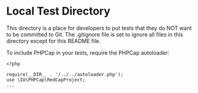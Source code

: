 <!-- =================================================
Copyright (C) 2019 The Trustees of Indiana University
SPDX-License-Identifier: BSD-3-Clause
================================================== -->

Local Test Directory
==============================

This directory is a place for developers to put tests that
they do NOT want to be committed to Git. The .gitignore file
is set to ignore all files in this directory except for
this README file.

To include PHPCap in your tests, require the PHPCap autoloader:

    <?php 
    
    require(__DIR__ . '/../../autoloader.php');
    use \IU\PHPCap\RedCapProject;
    ...
